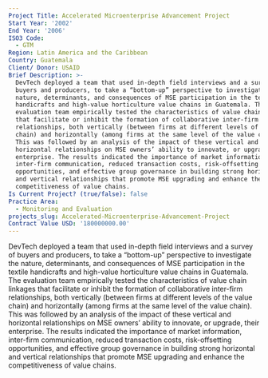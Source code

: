 ```yaml
---
Project Title: Accelerated Microenterprise Advancement Project
Start Year: '2002'
End Year: '2006'
ISO3 Code:
  - GTM
Region: Latin America and the Caribbean
Country: Guatemala
Client/ Donor: USAID
Brief Description: >-
  DevTech deployed a team that used in-depth field interviews and a survey of
  buyers and producers, to take a “bottom-up” perspective to investigate the
  nature, determinants, and consequences of MSE participation in the textile
  handicrafts and high-value horticulture value chains in Guatemala. The
  evaluation team empirically tested the characteristics of value chain linkages
  that facilitate or inhibit the formation of collaborative inter-firm
  relationships, both vertically (between firms at different levels of the value
  chain) and horizontally (among firms at the same level of the value chain).
  This was followed by an analysis of the impact of these vertical and
  horizontal relationships on MSE owners’ ability to innovate, or upgrade, their
  enterprise. The results indicated the importance of market information,
  inter-firm communication, reduced transaction costs, risk-offsetting
  opportunities, and effective group governance in building strong horizontal
  and vertical relationships that promote MSE upgrading and enhance the
  competitiveness of value chains.
Is Current Project? (true/false): false
Practice Area:
  - Monitoring and Evaluation
projects_slug: Accelerated-Microenterprise-Advancement-Project
Contract Value USD: '180000000.00'
---
```

DevTech deployed a team that used in-depth field interviews and a survey of buyers and producers, to take a “bottom-up” perspective to investigate the nature, determinants, and consequences of MSE participation in the textile handicrafts and high-value horticulture value chains in Guatemala. The evaluation team empirically tested the characteristics of value chain linkages that facilitate or inhibit the formation of collaborative inter-firm relationships, both vertically (between firms at different levels of the value chain) and horizontally (among firms at the same level of the value chain). This was followed by an analysis of the impact of these vertical and horizontal relationships on MSE owners’ ability to innovate, or upgrade, their enterprise. The results indicated the importance of market information, inter-firm communication, reduced transaction costs, risk-offsetting opportunities, and effective group governance in building strong horizontal and vertical relationships that promote MSE upgrading and enhance the competitiveness of value chains.